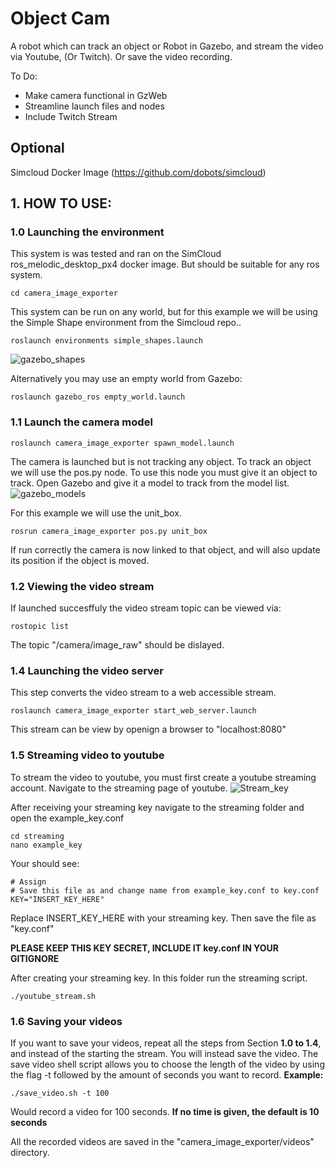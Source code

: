# Object Cam
A robot which can track an object or Robot in Gazebo, and stream the video via Youtube, (Or Twitch). Or save the video recording.

To Do:
- Make camera functional in GzWeb
- Streamline launch files and nodes
- Include Twitch Stream

## Optional
Simcloud Docker Image (https://github.com/dobots/simcloud)

## 1. HOW TO USE:

### 1.0  Launching the environment
This system is was tested and ran on the SimCloud ros_melodic_desktop_px4 docker image. But should be suitable for any ros system.


```
cd camera_image_exporter
```

This system can be run on any world, but for this example we will be using the Simple Shape environment from the Simcloud repo..
```
roslaunch environments simple_shapes.launch
```
![gazebo_shapes](https://user-images.githubusercontent.com/27964546/151209141-92733f6a-b388-4e67-8164-b6979542822a.png)

Alternatively you may use an empty world from Gazebo:

```
roslaunch gazebo_ros empty_world.launch
```

### 1.1 Launch the camera model

```
roslaunch camera_image_exporter spawn_model.launch
```

The camera is launched but is not tracking any object. To track an object we will use the pos.py node.
To use this node you must give it an object to track. Open Gazebo and give it a model to track from the model list.
![gazebo_models](https://user-images.githubusercontent.com/27964546/151209328-1fc4e32d-fb42-451a-a2a9-fed1ca7b86b3.png)

For this example we will use the unit_box.

```
rosrun camera_image_exporter pos.py unit_box
```

If run correctly the camera is now linked to that object, and will also update its position if the object is moved.
### 1.2 Viewing the video stream
If launched succesffuly the video stream topic can be viewed via:
```
rostopic list
```

The topic "/camera/image_raw" should be dislayed.


### 1.4 Launching the video server
This step converts the video stream to a web accessible stream.
```
roslaunch camera_image_exporter start_web_server.launch
```
This stream can be view by openign a browser to "localhost:8080"

### 1.5 Streaming video to youtube
To stream the video to youtube, you must first create a youtube streaming account. Navigate to the streaming page of youtube.
![Stream_key](https://user-images.githubusercontent.com/27964546/151963265-7eecb42e-5280-4ae2-b1a3-18fd949fe2b9.png)

After receiving your streaming key navigate to the streaming folder and open the example_key.conf
```
cd streaming
nano example_key
```
Your should see:
```
# Assign 
# Save this file as and change name from example_key.conf to key.conf
KEY="INSERT_KEY_HERE"
```
Replace INSERT_KEY_HERE with your streaming key.
Then save the file as "key.conf"

**PLEASE KEEP THIS KEY SECRET, INCLUDE IT key.conf IN YOUR GITIGNORE**

After creating your streaming key.
In this folder run the streaming script.

```
./youtube_stream.sh
```
### 1.6 Saving your videos
If you want to save your videos, repeat all the steps from Section **1.0 to 1.4**, and instead of the starting the stream. You will instead save the video.
The save video shell script allows you to choose the length of the video by using the flag -t followed by the amount of seconds you want to record.
**Example:**

```
./save_video.sh -t 100
```
Would record a video for 100 seconds. **If no time is given, the default is 10 seconds**

All the recorded videos are saved in the "camera_image_exporter/videos" directory.

